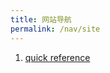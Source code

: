```yaml
---
title: 网站导航
permalink: /nav/site
---
```


1. [quick reference](http://ref.laoleng.vip/docs/nginx.html)